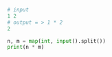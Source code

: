 ```python
# input
1 2
# output = > 1 * 2
2
```



```python
n, m = map(int, input().split())
print(n * m)
```

